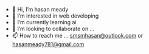 - 👋 Hi, I’m hasan meady
- 👀 I’m interested in  web developing
- 🌱 I’m currently learning ai
- 💞️ I’m looking to collaborate on ...
- 📫 How to reach me ... smsmhasan@outlook.com or hasanmeady781@gmail.com

<!---
yassinhasan/yassinhasan is a ✨ special ✨ repository because its `README.md` (this file) appears on your GitHub profile.
You can click the Preview link to take a look at your changes.
--->
